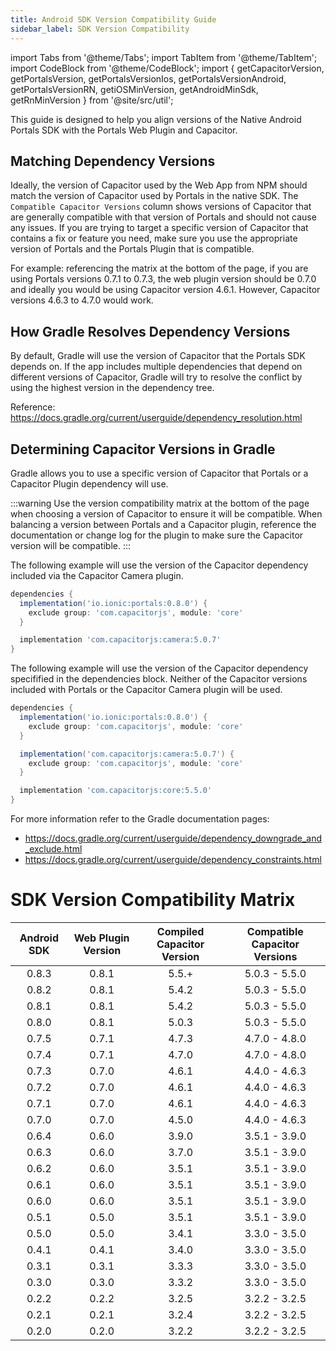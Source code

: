 ```yaml
---
title: Android SDK Version Compatibility Guide
sidebar_label: SDK Version Compatibility
---
```


import Tabs from '@theme/Tabs';
import TabItem from '@theme/TabItem';
import CodeBlock from '@theme/CodeBlock';
import { getCapacitorVersion, getPortalsVersion, getPortalsVersionIos, getPortalsVersionAndroid, getPortalsVersionRN, getiOSMinVersion, getAndroidMinSdk, getRnMinVersion } from '@site/src/util';

This guide is designed to help you align versions of the Native Android Portals SDK with the Portals Web Plugin and Capacitor.

## Matching Dependency Versions

Ideally, the version of Capacitor used by the Web App from NPM should match the version of Capacitor used by Portals in the native SDK. The `Compatible Capacitor Versions` column shows versions of Capacitor that are generally compatible with that version of Portals and should not cause any issues. If you are trying to target a specific version of Capacitor that contains a fix or feature you need, make sure you use the appropriate version of Portals and the Portals Plugin that is compatible.

For example: referencing the matrix at the bottom of the page, if you are using Portals versions 0.7.1 to 0.7.3, the web plugin version should be 0.7.0 and ideally you would be using Capacitor version 4.6.1. However, Capacitor versions 4.6.3 to 4.7.0 would work.

## How Gradle Resolves Dependency Versions

By default, Gradle will use the version of Capacitor that the Portals SDK depends on. If the app includes multiple dependencies that depend on different versions of Capacitor, Gradle will try to resolve the conflict by using the highest version in the dependency tree. 

Reference: https://docs.gradle.org/current/userguide/dependency_resolution.html

## Determining Capacitor Versions in Gradle

Gradle allows you to use a specific version of Capacitor that Portals or a Capacitor Plugin dependency will use.

:::warning
Use the version compatibility matrix at the bottom of the page when choosing a version of Capacitor to ensure it will be compatible. When balancing a version between Portals and a Capacitor plugin, reference the documentation or change log for the plugin to make sure the Capacitor version will be compatible.
:::

The following example will use the version of the Capacitor dependency included via the Capacitor Camera plugin.

```groovy
dependencies {
  implementation('io.ionic:portals:0.8.0') {
    exclude group: 'com.capacitorjs', module: 'core'
  }

  implementation 'com.capacitorjs:camera:5.0.7'
}
```

The following example will use the version of the Capacitor dependency specifified in the dependencies block. Neither of the Capacitor versions included with Portals or the Capacitor Camera plugin will be used.

```groovy
dependencies {
  implementation('io.ionic:portals:0.8.0') {
    exclude group: 'com.capacitorjs', module: 'core'
  }

  implementation('com.capacitorjs:camera:5.0.7') {
    exclude group: 'com.capacitorjs', module: 'core'
  }

  implementation 'com.capacitorjs:core:5.5.0'
}
```

For more information refer to the Gradle documentation pages:
- https://docs.gradle.org/current/userguide/dependency_downgrade_and_exclude.html
- https://docs.gradle.org/current/userguide/dependency_constraints.html

# SDK Version Compatibility Matrix

| Android SDK | Web Plugin Version | Compiled Capacitor Version | Compatible Capacitor Versions |
| :----:      | :----:             | :----:                     | :----:                        |
| 0.8.3       | 0.8.1              | 5.5.+                      | 5.0.3 - 5.5.0                 |
| 0.8.2       | 0.8.1              | 5.4.2                      | 5.0.3 - 5.5.0                 |
| 0.8.1       | 0.8.1              | 5.4.2                      | 5.0.3 - 5.5.0                 |
| 0.8.0       | 0.8.1              | 5.0.3                      | 5.0.3 - 5.5.0                 |
| 0.7.5       | 0.7.1              | 4.7.3                      | 4.7.0 - 4.8.0                 |
| 0.7.4       | 0.7.1              | 4.7.0                      | 4.7.0 - 4.8.0                 |
| 0.7.3       | 0.7.0              | 4.6.1                      | 4.4.0 - 4.6.3                 |
| 0.7.2       | 0.7.0              | 4.6.1                      | 4.4.0 - 4.6.3                 |
| 0.7.1       | 0.7.0              | 4.6.1                      | 4.4.0 - 4.6.3                 |
| 0.7.0       | 0.7.0              | 4.5.0                      | 4.4.0 - 4.6.3                 |
| 0.6.4       | 0.6.0              | 3.9.0                      | 3.5.1 - 3.9.0                 |
| 0.6.3       | 0.6.0              | 3.7.0                      | 3.5.1 - 3.9.0                 |
| 0.6.2       | 0.6.0              | 3.5.1                      | 3.5.1 - 3.9.0                 |
| 0.6.1       | 0.6.0              | 3.5.1                      | 3.5.1 - 3.9.0                 |
| 0.6.0       | 0.6.0              | 3.5.1                      | 3.5.1 - 3.9.0                 |
| 0.5.1       | 0.5.0              | 3.5.1                      | 3.5.1 - 3.9.0                 |
| 0.5.0       | 0.5.0              | 3.4.1                      | 3.3.0 - 3.5.0                 |
| 0.4.1       | 0.4.1              | 3.4.0                      | 3.3.0 - 3.5.0                 |
| 0.3.1       | 0.3.1              | 3.3.3                      | 3.3.0 - 3.5.0                 |
| 0.3.0       | 0.3.0              | 3.3.2                      | 3.3.0 - 3.5.0                 |
| 0.2.2       | 0.2.2              | 3.2.5                      | 3.2.2 - 3.2.5                 |
| 0.2.1       | 0.2.1              | 3.2.4                      | 3.2.2 - 3.2.5                 |
| 0.2.0       | 0.2.0              | 3.2.2                      | 3.2.2 - 3.2.5                 |